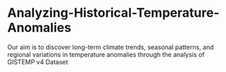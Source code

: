 # Analyzing-Historical-Temperature-Anomalies
Our aim is to discover long-term climate trends, seasonal patterns, and regional variations in temperature anomalies through the analysis of GISTEMP v4 Dataset 
